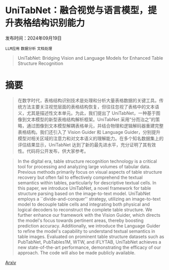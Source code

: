 # UniTabNet：融合视觉与语言模型，提升表格结构识别能力

发布时间：2024年09月19日

`LLM应用` `数据分析` `文档处理`

> UniTabNet: Bridging Vision and Language Models for Enhanced Table Structure Recognition

# 摘要

> 在数字时代，表格结构识别技术是处理和分析大量表格数据的关键工具。传统方法主要关注视觉层面的表格结构恢复，但往往忽视了表格中的文本语义，尤其是描述性文本单元。为此，我们提出了 UniTabNet，一种基于图像到文本模型的新型表格结构解析框架。UniTabNet 采用“分而治之”的策略，通过图像到文本模型解耦表格单元，并结合物理和逻辑解码器重建完整表格结构。我们还引入了 Vision Guider 和 Language Guider，分别提升模型对相关区域的注意力和对文本语义的理解能力。在多个知名数据集上的评估结果显示，UniTabNet 达到了新的最先进水平，充分证明了其有效性。代码将公开发布，供大家参考。

> In the digital era, table structure recognition technology is a critical tool for processing and analyzing large volumes of tabular data. Previous methods primarily focus on visual aspects of table structure recovery but often fail to effectively comprehend the textual semantics within tables, particularly for descriptive textual cells. In this paper, we introduce UniTabNet, a novel framework for table structure parsing based on the image-to-text model. UniTabNet employs a ``divide-and-conquer'' strategy, utilizing an image-to-text model to decouple table cells and integrating both physical and logical decoders to reconstruct the complete table structure. We further enhance our framework with the Vision Guider, which directs the model's focus towards pertinent areas, thereby boosting prediction accuracy. Additionally, we introduce the Language Guider to refine the model's capability to understand textual semantics in table images. Evaluated on prominent table structure datasets such as PubTabNet, PubTables1M, WTW, and iFLYTAB, UniTabNet achieves a new state-of-the-art performance, demonstrating the efficacy of our approach. The code will also be made publicly available.

[Arxiv](https://arxiv.org/abs/2409.13148)